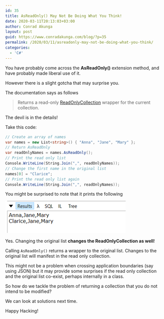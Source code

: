 ```yaml
---
id: 35
title: AsReadOnly() May Not Be Doing What You Think!
date: 2020-03-11T20:13:03+03:00
author: Conrad Akunga
layout: post
guid: https://www.conradakunga.com/blog/?p=35
permalink: /2020/03/11/asreadonly-may-not-be-doing-what-you-think/
categories:
  - 'C#'
---
```

You have probably come across the **AsReadOnly()** extension method, and have probably made liberal use of it.

However there is a slight gotcha that may surprise you.

The documentation says as follows

> Returns a read-only [ReadOnlyCollection<T>](https://docs.microsoft.com/en-us/dotnet/api/system.collections.objectmodel.readonlycollection-1?view=netframework-4.8) wrapper for the current collection.

The devil is in the details!

Take this code:

```csharp
// Create an array of names
var names = new List<string>() { "Anna", "Jane", "Mary" };
// Return AsReadOnly
var readOnlyNames = names.AsReadOnly();
// Print the read only list
Console.WriteLine(String.Join(",", readOnlyNames));
// Change the first name in the original list
names[0] = "Clarice";
// Print the read only list again
Console.WriteLine(String.Join(",", readOnlyNames));
```

You might be surprised to note that it prints the following

![](images/2020/03/image.png)


Yes. Changing the original list **changes the ReadOnlyCollection as well**!

Calling `AsReadOnly()` returns a wrapper to the original list. Changes to the original list will manifest in the read only collection.

This might not be a problem when crossing application boundaries (say using JSON) but it may provide some surprises if the read only collection and the original list co-exist, perhaps internally in a class.

So how do we tackle the problem of returning a collection that you do not intend to be modified?

We can look at solutions next time.

Happy Hacking!